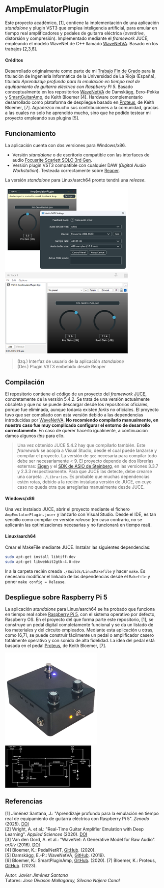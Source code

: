 # AmpEmulatorPlugin
Este proyecto académico, [1], contiene la implementación de una aplicación *standalone* y plugin VST3 que emplea inteligencia artificial, para emular en tiempo real amplificadores y pedales de guitarra eléctrica (*overdrive*, distorsión y compresión). Implementado mediante el *framework* JUCE, empleando el modelo WaveNet de C++ llamado [WaveNetVA](https://github.com/damskaggep/WaveNetVA). Basado en los trabajos [2,3,6]. 

#### Créditos
Desarrollado originalmente como parte de mi [Trabajo Fin de Grado](https://zenodo.org/records/15490785) para la titulación de Ingeniería Informática de la Universidad de La Rioja (España), titulado *Aprendizaje profundo para la emulación en tiempo real de equipamiento de guitarra eléctrica con Raspberry Pi 5*. Basado conceptualmente en los repositorios [WaveNetVA](https://github.com/damskaggep/WaveNetVA) de Damskägg, Eero-Pekka y [SmartGuitarAmp](https://github.com/GuitarML/SmartGuitarAmp), de Keith Bloemer [4]. Hardware complementario desarrollado como plataforma de despliegue basado en [Proteus](https://www.youtube.com/watch?v=dFMsWW0uC7w), de Keith Bloemer, [7]. Agradezco mucho sus contribuciones a la comunidad, gracias a las cuales no solo he aprendido mucho, sino que he podido testear mi proyecto empleando sus plugins [5].

## Funcionamiento
La aplicación cuenta con dos versiones para Windows/x86.
- Versión *standalone* o de escritorio compatible con las interfaces de audio [Focusrite Scarlett SOLO 3rd Gen](https://shop.plastic.es/estudio/interfaces-de-audio/focusrite-interfaces-de-audio/focusrite-scarlett-solo-3rd-gen/). 
- Versión plugin VST3 compatible con cualquier DAW (*Digital Audio Workstation*). Testeada correctamente sobre [Reaper](https://www.reaper.fm/).   

La versión *standalone* para Linux/aarch64 pronto tendrá una *release*.
<p float="left">
  <img src="AmpEmulatorStandalone.png" width="400" />
  <img src="AmpEmulatorPlugin.png" width="400" /> 
</p>

> (Izq.) Interfaz de usuario de la aplicación *standalone*   
> (Der.) Plugin VST3 embebido desde Reaper

## Compilación
El repositorio contiene el código de un proyecto del *framework* [JUCE](https://juce.com/), concretamente de la versión 5.4.2. Se trata de una versión actualmente obsoleta y que no se puede descargar desde los repositorios oficiales, porque fue eliminada, aunque todavía existen *forks* no oficiales. El proyecto tuvo que ser compilado con esta versión debido a las dependencias introducidas por [WaveNetVA](https://github.com/damskaggep/WaveNetVA). **No recomiendo compilarlo manualmente, en nuestro caso fue muy complicado configurar el entorno de desarrollo correctamente**. En caso de querer hacerlo igualmente, a continuación damos algunos *tips* para ello.

> Una vez obtenido JUCE 5.4.2 hay que compilarlo también. Este *framework* se acopla a Visual Studio, desde el cual puede lanzarse y compilar el proyecto. La versión de `gcc` necesaria para compilar todo debe ser necesariamente < 9.
> El proyecto depende de dos librerías externas: [Eigen](https://eigen.tuxfamily.org/index.php?title=Main_Page) y el [SDK de ASIO de Steinberg](https://www.steinberg.net/es/developers/), en las versiones 3.3.7 y 2.3.3 respectivamente. Para que JUCE las detecte, debe crearse una carpeta `./Libraries`.
> Es probable que muchas dependencias estén rotas, debido a la recién instalada versión de JUCE, en cuyo caso no queda otra que arreglarlas manualmente desde JUCE.

#### Windows/x86
Una vez instalado JUCE, abrir el proyecto mediante el fichero `AmpEmulatorPlugin.jucer` y lanzarlo con Visual Studio. Desde el IDE, es tan sencillo como compilar en versión *release* (en caso contrario, no se aplicarán las optimizaciones necesarias y no funcionará en tiempo real). 

#### Linux/aarch64
Crear el MakeFile mediante JUCE. Instalar las siguientes dependencias:
```bash
sudo apt-get install libtiff-dev
sudo apt-get libwebkit2gtk-4.0-dev
```
Ir a la carpeta recién creada `./Builds/LinuxMakefile` y hacer `make`. Es necesario modificar el linkado de las dependencias desde el `Makefile` y poner `make config = Release`.

## Despliegue sobre Raspberry Pi 5
La aplicación *standalone* para Linux/aarch64 se ha probado que funciona en tiempo real sobre [Raspberry Pi 5](https://www.raspberrypi.com/products/raspberry-pi-5/), con el sistema operativo por defecto, Raspberry OS. En el proyecto del que forma parte este repositorio, [1], se construye un pedal digital completamente funcional y se da un listado de los materiales y del circuito empleados. Mediante esta aplicación u otras, como [6,7], se puede construir fácilmente un pedal o amplificador casero totalmente operativo y con sonido de alta fidelidad. La idea del pedal está basada en el pedal [Proteus](https://www.youtube.com/watch?v=dFMsWW0uC7w), de Keith Bloemer, [7].
<p float="left">
  <img src="pedal.png" height="300" />
  <img src="pedal-circuit.png" width="280" /> 
</p>

## Referencias
[1] Jiménez Santana, J.: "Aprendizaje profundo para la emulación en tiempo real de equipamiento de guitarra eléctrica con Raspberry Pi 5". *Zenodo* (2025). [DOI](https://doi.org/10.5281/zenodo.15490785)   
[2]	Wright, A. et al.: "Real-Time Guitar Amplifier Emulation with Deep Learning". *Applied Sciences* (2020). [DOI](https://doi.org/10.3390/app10030766)   
[3]	Van den Oord, A. et al.: "WaveNet: A Generative Model for Raw Audio". *arXiv* (2016). [DOI](https://doi.org/10.48550/arXiv.1609.03499)   
[4]	Bloemer, K.: PedalNetRT, [GitHub](https://github.com/GuitarML/PedalNetRT). (2020).   
[5]	Damskägg, E.-P.: WaveNetVA, [GitHub](https://github.com/damskaggep/WaveNetVA). (2019).   
[6]	Bloemer, K.: SmartPluginAmp, [GitHub](https://github.com/GuitarML/SmartGuitarAmp). (2020).
[7] Bloemer, K.: Proteus, [GitHub](https://github.com/GuitarML/Proteus). (2023).

Autor: *Javier Jiménez Santana*   
Tutores: *Jose Divasón Mallagaray, Silvano Nájera Canal*
